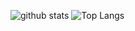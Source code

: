 ![github stats](https://github-readme-stats.vercel.app/api?username=kanataxa&show_icons=true&theme=dracula)
![Top Langs](https://github-readme-stats.vercel.app/api/top-langs/?username=kanataxa&theme=dracula)

